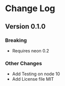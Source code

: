 Change Log
==========

## Version 0.1.0

### Breaking

* Requires neon 0.2

### Other Changes

* Add Testing on node 10
* Add License file MIT
